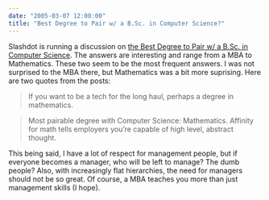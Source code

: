 ```yaml
---
date: "2005-03-07 12:00:00"
title: "Best Degree to Pair w/ a B.Sc. in Computer Science?"
---
```




Slashdot is running a discussion on [the Best Degree to Pair w/ a B.Sc. in Computer Science](http://ask.slashdot.org/article.pl?sid=05/03/07/1814219&#038;tid=146&#038;tid=187&#038;tid=4). The answers are interesting and range from a MBA to Mathematics. These two seem to be the most frequent answers. I was not surprised to the MBA there, but Mathematics was a bit more suprising. Here are two quotes from the posts:

> If you want to be a tech for the long haul, perhaps a degree in mathematics.


> Most pairable degree with Computer Science: Mathematics. Affinity for math tells employers you&rsquo;re capable of high level, abstract thought.


This being said, I have a lot of respect for management people, but if everyone becomes a manager, who will be left to manage? The dumb people? Also, with increasingly flat hierarchies, the need for managers should not be so great. Of course, a MBA teaches you more than just management skills (I hope).

